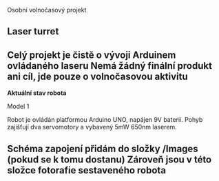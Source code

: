 Osobní volnočasový projekt

**Laser turret**
---
Celý projekt je čistě o vývoji Arduinem ovládaného laseru
Nemá žádný finální produkt ani cíl, jde pouze o volnočasovou aktivitu
---
**Aktuální stav robota**

Model 1

Robot je ovládán platformou Arduino UNO, napájen 9V baterií.
Pohyb zajišťují dva servomotory a vybavený 5mW 650nm laserem.

Schéma zapojení přidám do složky /Images (pokud se k tomu dostanu)
Zároveň jsou v této složce fotorafie sestaveného robota
---


